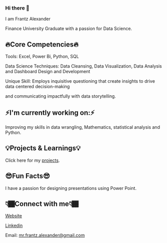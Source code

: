 ### Hi there 👋
I am Frantz Alexander

Finance University Graduate with a passion for Data Science.


## 🔥Core Competencies🔥

Tools: Excel, Power Bi, Python, SQL

Data Science Techniques: Data Cleansing, Data Visualization, Data Analysis and Dashboard Design and Development

Unique Skill: Employs inquisitive questioning that create insights to drive data centered decision-making 


and communicating impactfully with data storytelling.

## ⚡I'm currently working on:⚡
Improving my skills in data wrangling, Mathematics, statistical analysis and Python.

## 💡Projects & Learnings💡
Click here for my [projects](https://github.com/frantzalexander/DataSciencePortfolio).

## 😎Fun Facts😎
I have a passion for designing presentations using Power Point.

## 👇🏾Connect with me👇🏾
[Website](https://frantzalexander.notion.site/Resume-Portfolio-7e20cf1ea62a484c8b8da2b12832e1bf)


[Linkedin](https://www.linkedin.com/in/frantz-alexander)


Email: mr.frantz.alexander@gmail.com

<!--
**frantzalexander/frantzalexander** is a ✨ _special_ ✨ repository because its `README.md` (this file) appears on your GitHub profile.
Here are some ideas to get you started:

- 🔭 I’m currently working on ...
- 🌱 I’m currently learning ...
- 👯 I’m looking to collaborate on ...
- 🤔 I’m looking for help with ...
- 💬 Ask me about ...
- 📫 How to reach me: ...
- 😄 Pronouns: ...
- ⚡ Fun fact: ...
-->
